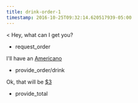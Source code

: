 ```yaml
---
title: drink-order-1
timestamp: 2016-10-25T09:32:14.620517939-05:00
---
```


< Hey, what can I get you?
* request_order

I'll have an [Americano](drink#espresso)
* provide_order/drink

Ok, that will be [$3](currency/order_total)
* provide_total
